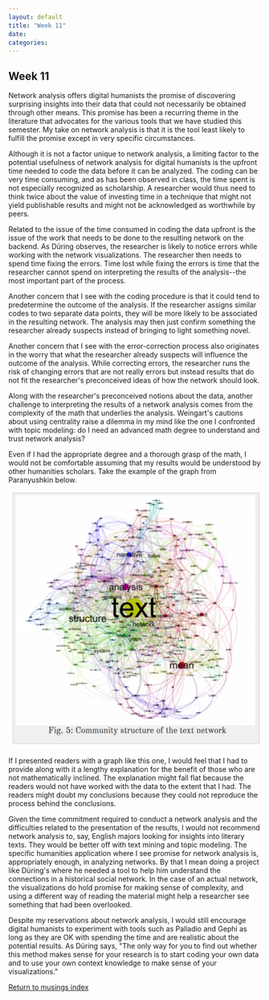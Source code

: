```yaml
---
layout: default
title: "Week 11"
date:
categories:
---
```

## Week 11

Network analysis offers digital humanists the promise of discovering surprising insights into their data that could not necessarily be obtained through other means. This promise has been a recurring theme in the literature that advocates for the various tools that we have studied this semester. My take on network analysis is that it is the tool least likely to fulfill the promise except in very specific circumstances.

Although it is not a factor unique to network analysis, a limiting factor to the potential usefulness of network analysis for digital humanists is the upfront time needed to code the data before it can be analyzed. The coding can be very time consuming, and as has been observed in class, the time spent is not especially recognized as scholarship. A researcher would thus need to think twice about the value of investing time in a technique that might not yield publishable results and might not be acknowledged as worthwhile by peers.

Related to the issue of the time consumed in coding the data upfront is the issue of the work that needs to be done to the resulting network on the backend. As Düring observes, the researcher is likely to notice errors while working with the network visualizations. The researcher then needs to spend time fixing the errors. Time lost while fixing the errors is time that the researcher cannot spend on interpreting the results of the analysis--the most important part of the process.

Another concern that I see with the coding procedure is that it could tend to predetermine the outcome of the analysis. If the researcher assigns similar codes to two separate data points, they will be more likely to be associated in the resulting network. The analysis may then just confirm something the researcher already suspects instead of bringing to light something novel.

Another concern that I see with the error-correction process also originates in the worry that what the researcher already suspects will influence the outcome of the analysis. While correcting errors, the researcher runs the risk of changing errors that are not really errors but instead results that do not fit the researcher's preconceived ideas of how the network should look.   

Along with the researcher's preconceived notions about the data, another challenge to interpreting the results of a network analysis comes from the complexity of the math that underlies the analysis. Weingart's cautions about using centrality raise a dilemma in my mind like the one I confronted with topic modeling: do I need an advanced math degree to understand and trust network analysis?

Even if I had the appropriate degree and a thorough grasp of the math, I would not be comfortable assuming that my results would be understood by other humanities scholars. Take the example of the graph from Paranyushkin below.

![Network graph](/images/network.png)

If I presented readers with a graph like this one, I would feel that I had to provide along with it a lengthy explanation for the benefit of those who are not mathematically inclined. The explanation might fall flat because the readers would not have worked with the data to the extent that I had. The readers might doubt my conclusions because they could not reproduce the process behind the conclusions.

Given the time commitment required to conduct a network analysis and the difficulties related to the presentation of the results, I would not recommend network analysis to, say, English majors looking for insights into literary texts. They would be better off with text mining and topic modeling. The specific humanities application where I see promise for network analysis is, appropriately enough, in analyzing networks. By that I mean doing a project like Düring's where he needed a tool to help him understand the connections in a historical social network. In the case of an actual network, the visualizations do hold promise for making sense of complexity, and using a different way of reading the material might help a researcher see something that had been overlooked.   

Despite my reservations about network analysis, I would still encourage digital humanists to experiment with tools such as Palladio and Gephi as long as they are OK with spending the time and are realistic about the potential results. As Düring says, "The only way for you to find out whether this method makes sense for your research is to start coding your own data and to use your own context knowledge to make sense of your visualizations."  


[Return to musings index](musings_index.html)
